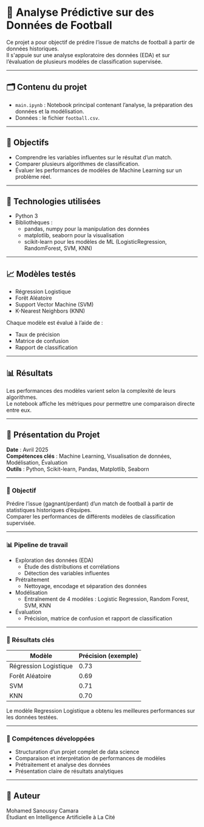 # 🧠 Analyse Prédictive sur des Données de Football

Ce projet a pour objectif de prédire l’issue de matchs de football à partir de données historiques.  
Il s'appuie sur une analyse exploratoire des données (EDA) et sur l’évaluation de plusieurs modèles de classification supervisée.

---

## 🗂 Contenu du projet

- `main.ipynb` : Notebook principal contenant l’analyse, la préparation des données et la modélisation.
- Données : le fichier `football.csv`.

---

## 🚀 Objectifs

- Comprendre les variables influentes sur le résultat d’un match.
- Comparer plusieurs algorithmes de classification.
- Évaluer les performances de modèles de Machine Learning sur un problème réel.

---

## 🧰 Technologies utilisées

- Python 3
- Bibliothèques :
  - pandas, numpy pour la manipulation des données
  - matplotlib, seaborn pour la visualisation
  - scikit-learn pour les modèles de ML (LogisticRegression, RandomForest, SVM, KNN)

---

## 📈 Modèles testés

- Régression Logistique
- Forêt Aléatoire
- Support Vector Machine (SVM)
- K-Nearest Neighbors (KNN)

Chaque modèle est évalué à l’aide de :
- Taux de précision
- Matrice de confusion
- Rapport de classification

---

## 📊 Résultats

Les performances des modèles varient selon la complexité de leurs algorithmes.  
Le notebook affiche les métriques pour permettre une comparaison directe entre eux.

---

## 📌 Présentation du Projet

**Date** : Avril 2025  
**Compétences clés** : Machine Learning, Visualisation de données, Modélisation, Évaluation  
**Outils** : Python, Scikit-learn, Pandas, Matplotlib, Seaborn  

---

### 🎯 Objectif

Prédire l’issue (gagnant/perdant) d’un match de football à partir de statistiques historiques d’équipes.  
Comparer les performances de différents modèles de classification supervisée.

---

### 📊 Pipeline de travail

- Exploration des données (EDA)
  - Étude des distributions et corrélations
  - Détection des variables influentes
- Prétraitement
  - Nettoyage, encodage et séparation des données
- Modélisation
  - Entraînement de 4 modèles : Logistic Regression, Random Forest, SVM, KNN
- Évaluation
  - Précision, matrice de confusion et rapport de classification

---

### 🧠 Résultats clés

| Modèle                | Précision (exemple) |
|----------------------|---------------------|
| Régression Logistique| 0.73                |
| Forêt Aléatoire      | 0.69                |
| SVM                  | 0.71                |
| KNN                  | 0.70                |

Le modèle Regression Logistique a obtenu les meilleures performances sur les données testées.

---

### 📌 Compétences développées

- Structuration d’un projet complet de data science
- Comparaison et interprétation de performances de modèles
- Prétraitement et analyse des données
- Présentation claire de résultats analytiques

---

## 👤 Auteur

Mohamed Sanoussy Camara  
Étudiant en Intelligence Artificielle à La Cité
